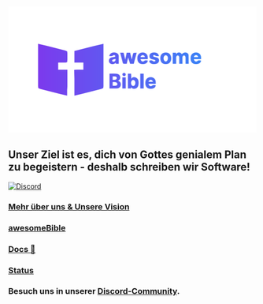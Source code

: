 <p align="center">
<img width="512" height="256" src="/images/logo-awesomebible_gradient.svg">
</p>

## Unser Ziel ist es, dich von Gottes genialem Plan zu begeistern - deshalb schreiben wir Software!

[![Discord](https://img.shields.io/discord/940887747130957844?color=5865F2&logo=discord&logoColor=white)](https://chat.awesomebible.de)

### [Mehr über uns & Unsere Vision](https://awesomebible.de/unsere-vision/)
### [awesomeBible](https://awesomebible.de)
### [Docs 📖](https://docs.awesomebible.de)
### [Status](https://status.awesomebible.de)
### Besuch uns in unserer [Discord-Community](https://chat.awesomebible.de).

